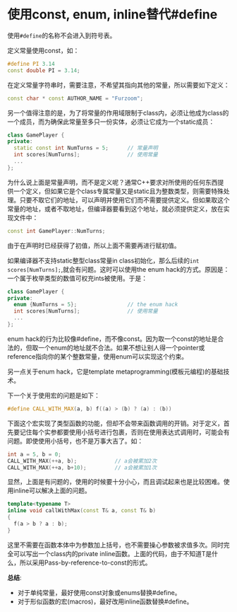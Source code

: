 # 使用const, enum, inline替代#define

使用`#define`的名称不会进入到符号表。

定义常量使用const，如：

```cpp
#define PI 3.14
const double PI = 3.14;
```

在定义常量字符串时，需要注意，不希望其指向其他的常量，所以需要如下定义：

```cpp
const char * const AUTHOR_NAME = "Furzoom";
```

另一个值得注意的是，为了将常量的作用域限制于class内，必须让他成为class的一个成员，而为确保此常量至多只一份实体，必须让它成为一个static成员：

```cpp
class GamePlayer {
private:
  static const int NumTurns = 5;      // 常量声明
  int scores[NumTurns];               // 使用常量
  ...
};
```

为什么说上面是常量声明，而不是定义呢？通常C++要求对所使用的任何东西提供一个定义，但如果它是个class专属常量又是static且为整数类型，则需要特殊处理。只要不取它们的地址，可以声明并使用它们而不需要提供定义。但如果取这个常量的地址，或者不取地址，但编译器要看到这个地址，就必须提供定义，放在实现文件中：

```cpp
const int GamePlayer::NumTurns;
```

由于在声明时已经获得了初值，所以上面不需要再进行赋初值。

如果编译器不支持static整型class常量in class初始化，那么后续的`int scores[NumTurns];`,就会有问题。这时可以使用the enum hack的方式。原因是：一个属于枚举类型的数值可权充ints被使用。于是：

```cpp
class GamePlayer {
private:
  enum {NumTurns = 5};                // the enum hack
  int scores[NumTurns];               // 使用常量
  ...
};
```

enum hack的行为比较像#define，而不像const。因为取一个const的地址是合法的，但取一个enum的地址就不合法。如果不想让别人得一个pointer或reference指向你的某个整数常量，使用enum可以实现这个约束。

另一点关于enum hack，它是template metaprogramming(模板元编程)的基础技术。

下一个关于使用宏的问题是如下：

```cpp
#define CALL_WITH_MAX(a, b) f((a) > (b) ? (a) : (b))
```

下面这个宏实现了类型函数的功能，但却不会带来函数调用的开销。对于定义，首先要记住每个实参都要使用小括号进行包裹，否则在使用表达式调用时，可能会有问题。即使使用小括号，也不是万事大吉了。如：

```cpp
int a = 5, b = 0;
CALL_WITH_MAX(++a, b);            // a会被累加2次
CALL_WITH_MAX(++a, b+10);         // a会被累加1次
```

显然，上面是有问题的，使用的时候要十分小心，而且调试起来也是比较困难。使用inline可以解决上面的问题。

```cpp
template<typename T>
inline void callWithMax(const T& a, const T& b)
{
  f(a > b ? a : b);
}
```

这里不需要在函数本体中为参数加上括号，也不需要操心参数被求值多次。同时完全可以写出一个class内的private inline函数。上面的代码，由于不知道T是什么，所以采用Pass-by-reference-to-const的形式。

**总结**:
- 对于单纯常量，最好使用const对象或enums替换#define。
- 对于形似函数的宏(macros)，最好改用inline函数替换#define。

